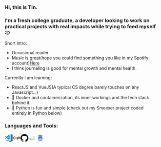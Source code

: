 ### Hi, this is Tin.
### I'm a fresh college graduate, a developer looking to work on practical projects with real impacts while trying to feed myself :D

Short intro:
  - Occasional reader
  - Music is great(hope you could find something you like in my Spotify account)[Here](https://open.spotify.com/user/12167868088?si=1b52cd3bc6c24225target)
  - I think journaling is good for mental growth and mental health.


Currently I am learning:
  - ReactJS and VueJS(A typical CS degree barely touches on any Javascript...)
  - :whale: Docker and containerization, its inner workings and the tech stack behind it.
  - :snake: Python is fun and simple (check out my Smeexer project coded entirely in Python below)


### Languages and Tools:

<img align="left" alt="Visual Studio Code" width="26px" src="https://raw.githubusercontent.com/github/explore/80688e429a7d4ef2fca1e82350fe8e3517d3494d/topics/visual-studio-code/visual-studio-code.png" />
<img align="left" alt="Git" width="26px" src="https://raw.githubusercontent.com/github/explore/80688e429a7d4ef2fca1e82350fe8e3517d3494d/topics/git/git.png" />
<img align="left" alt="GitHub" width="26px" src="https://raw.githubusercontent.com/github/explore/78df643247d429f6cc873026c0622819ad797942/topics/github/github.png" />
<img align="left" alt="MySQL" width="26px" src="https://raw.githubusercontent.com/github/explore/80688e429a7d4ef2fca1e82350fe8e3517d3494d/topics/mysql/mysql.png" />
<img align="left" alt="SQL" width="26px" src="https://raw.githubusercontent.com/github/explore/80688e429a7d4ef2fca1e82350fe8e3517d3494d/topics/sql/sql.png" />

